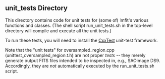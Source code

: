 ## unit_tests Directory

This directory contains code for unit tests for (some of) Imfit's various functions and classes.
(The shell script run\_unit\_tests.sh in the top-level directory will compile and execute all
the unit tests.)

To run these tests, you will need to install the [CxxTest](http://cxxtest.com) unit-test framework.

Note that the "unit tests" for oversampled_region.cpp (unittest\_oversampled\_region.t.h) are not
proper *tests* -- they merely generate output FITS files intended to be inspected in, e.g.,
SAOimage DS9. Accordingly, they are *not* automatically executed by the run\_unit\_tests.sh
script.
